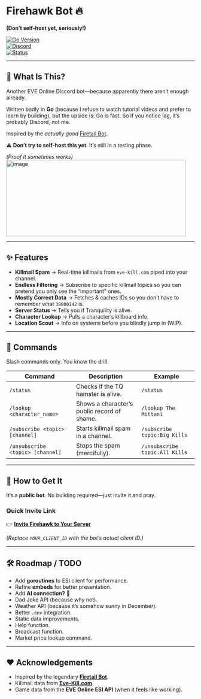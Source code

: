 # Firehawk Bot 🔥  
**(Don’t self-host yet, seriously!)**

[![Go Version](https://img.shields.io/badge/go-1.25-blue.svg)](https://golang.org)  
[![Discord](https://img.shields.io/discord/YOUR_SERVER_ID?label=Support%20Server)](https://discord.gg/tas2ggVUr3)  
[![Status](https://img.shields.io/badge/status-probably%20broken-red.svg)](https://github.com/ScotDex/firehawk)  

---

## 📖 What Is This?
Another EVE Online Discord bot—because apparently there aren’t enough already.  

Written badly in **Go** (because I refuse to watch tutorial videos and prefer to learn by building), but the upside is: Go is fast. So if you notice lag, it’s probably Discord, not me.  

Inspired by the *actually good* [Firetail Bot](https://forums.eveonline.com/t/firetail-eve-discord-bot/45283).  

⚠️ **Don’t try to self-host this yet**. It’s still in a testing phase.  

*(Proof it sometimes works)*  
<img width="480" height="204" alt="image" src="https://github.com/user-attachments/assets/a6d42196-813f-444e-9701-85b94d3d99cc" />  

---

## ✨ Features
- **Killmail Spam** → Real-time killmails from `eve-kill.com` piped into your channel.  
- **Endless Filtering** → Subscribe to specific killmail topics so you can pretend you only see the “important” ones.  
- **Mostly Correct Data** → Fetches & caches IDs so you don’t have to remember what `30000142` is.  
- **Server Status** → Tells you if Tranquility is alive.  
- **Character Lookup** → Pulls a character’s killboard info.  
- **Location Scout** → Info on systems before you blindly jump in (WIP).  

---

## 🚀 Commands
Slash commands only. You know the drill.  

| Command                          | Description                                | Example                          |
| -------------------------------- | ------------------------------------------ | -------------------------------- |
| `/status`                        | Checks if the TQ hamster is alive.         | `/status`                        |
| `/lookup <character_name>`       | Shows a character’s public record of shame.| `/lookup The Mittani`            |
| `/subscribe <topic> [channel]`   | Starts killmail spam in a channel.         | `/subscribe topic:Big Kills`     |
| `/unsubscribe <topic> [channel]` | Stops the spam (mercifully).               | `/unsubscribe topic:All Kills`   |

---

## 🔗 How to Get It
It’s a **public bot**. No building required—just invite it and pray.  

### Quick Invite Link
👉 [**Invite Firehawk to Your Server**](https://discord.com/oauth2/authorize?client_id=YOUR_CLIENT_ID&scope=bot%20applications.commands&permissions=8)  

*(Replace `YOUR_CLIENT_ID` with the bot’s actual client ID.)*  

---

## 🛠️ Roadmap / TODO
- Add **goroutines** to ESI client for performance.  
- Refine **embeds** for better presentation.  
- Add **AI connection?** 🤔  
- Dad Joke API (because why not).  
- Weather API (because it’s somehow sunny in December).  
- Better `.env` integration.  
- Static data improvements.  
- Help function.  
- Broadcast function.  
- Market price lookup command.  

---

## ❤️ Acknowledgements
- Inspired by the legendary [**Firetail Bot**](https://forums.eveonline.com/t/firetail-eve-discord-bot/45283).  
- Killmail data from **[Eve-Kill.com](https://eve-kill.com/)**.  
- Game data from the **EVE Online ESI API** (when it feels like working).  
